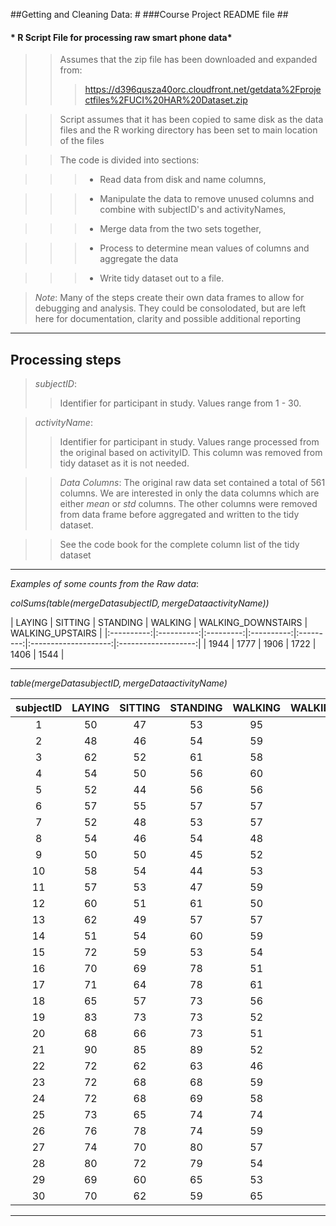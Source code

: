 ##Getting and Cleaning Data: #
###Course Project README file ##

####   * R Script File for processing raw smart phone data* ###

>>   Assumes that the zip file has been downloaded and expanded from:
>>>   https://d396qusza40orc.cloudfront.net/getdata%2Fprojectfiles%2FUCI%20HAR%20Dataset.zip 

>>   Script assumes that it has been copied to same disk as the data files and the R working 
>>   directory has been set to main location of the files

>>   The code is divided into sections:

>>> * Read data from disk and name columns, 

>>> * Manipulate the data to remove unused columns and combine with subjectID's and activityNames, 

>>> * Merge data from the two sets together,

>>> * Process to determine mean values of columns and aggregate the data

>>> * Write tidy dataset out to a file.




>   *Note*:  Many of the steps create their own data frames to allow for debugging and analysis.
          They could be consolodated, but are left here for documentation, clarity and
          possible additional reporting 


___


## Processing steps


> *subjectID*:
>>  Identifier for participant in study.  Values range from 1 - 30.

> *activityName*:
>>  Identifier for participant in study.  Values range processed from the original based on activityID.  This column was removed from tidy dataset as it is not needed.


>> *Data Columns*:
>>  The original raw data set contained a total of 561 columns.  We are interested in only the 
>>  data columns which are either *mean* or *std* columns.  The other columns were removed  
>>  from data frame before aggregated and written to the tidy dataset.  

>> See the code book for the complete column list of the tidy dataset


___




*Examples of some counts from the Raw data*:


_colSums(table(mergeData$subjectID, mergeData$activityName))_

|   LAYING | SITTING | STANDING | WALKING | WALKING_DOWNSTAIRS | WALKING_UPSTAIRS |
|:----------:|:----------:|:---------:|:----------:|:---------:|:--------------------:|:-------------------:|
| 1944 | 1777 | 1906 | 1722 | 1406 | 1544 |


---

_table(mergeData$subjectID, mergeData$activityName)_

|subjectID |   LAYING | SITTING | STANDING | WALKING | WALKING_DOWNSTAIRS | WALKING_UPSTAIRS |
|:----------:|:----------:|:---------:|:----------:|:---------:|:--------------------:|:-------------------:|
|  1 | 50 | 47 |  53 | 95   |  49  |    53 |
|  2 | 48 | 46 |  54 | 59   |  47  |    48 |
|  3 | 62 | 52 |  61 | 58   |  49  |    59 |
|  4 | 54 | 50 |  56 | 60   |  45  |    52 |
|  5 | 52 | 44 |  56 | 56   |  47  |    47 |
|  6 | 57 | 55 |  57 | 57   |  48  |    51 |
|  7 | 52 | 48 |  53 | 57   |  47  |    51 |
|  8 | 54 | 46 |  54 | 48   |  38  |    41 |
|  9 | 50 | 50 |  45 | 52   |  42  |    49 |
|  10 |   58 | 54 |  44 | 53   |  38  |    47 |
|  11 |   57 | 53 |  47 | 59   |  46  |    54 |
|  12 |   60 | 51 |  61 | 50   |  46  |    52 |
|  13 |   62 | 49 |  57 | 57   |  47  |    55 |
|  14 |   51 | 54 |  60 | 59   |  45  |    54 |
|  15 |   72 | 59 |  53 | 54   |  42  |    48 |
|  16 |   70 | 69 |  78 | 51   |  47  |    51 |
|  17 |   71 | 64 |  78 | 61   |  46  |    48 |
|  18 |   65 | 57 |  73 | 56   |  55  |    58 |
|  19 |   83 | 73 |  73 | 52   |  39  |    40 |
|  20 |   68 | 66 |  73 | 51   |  45  |    51 |
|  21 |   90 | 85 |  89 | 52   |  45  |    47 |
|  22 |   72 | 62 |  63 | 46   |  36  |    42 |
|  23 |   72 | 68 |  68 | 59   |  54  |    51 |
|  24 |   72 | 68 |  69 | 58   |  55  |    59 |
|  25 |   73 | 65 |  74 | 74   |  58  |    65 |
|  26 |   76 | 78 |  74 | 59   |  50  |    55 |
|  27 |   74 | 70 |  80 | 57   |  44  |    51 |
|  28 |   80 | 72 |  79 | 54   |  46  |    51 |
|  29 |   69 | 60 |  65 | 53   |  48  |    49 |
|  30 |   70 | 62 |  59 | 65   |  62  |    65 |


---




